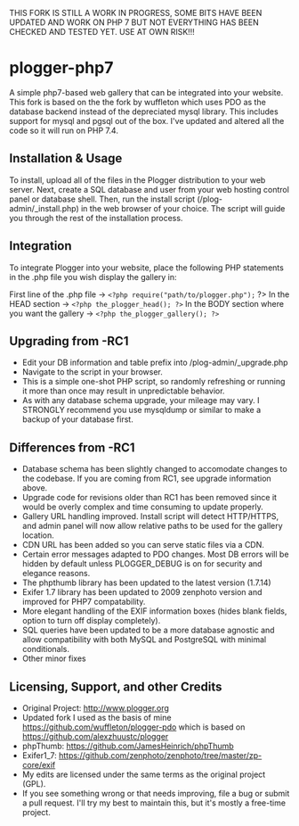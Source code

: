 THIS FORK IS STILL A WORK IN PROGRESS, SOME BITS HAVE BEEN UPDATED AND WORK ON PHP 7 BUT NOT EVERYTHING HAS BEEN CHECKED AND TESTED YET. 
USE AT OWN RISK!!!

plogger-php7
=======
A simple php7-based web gallery that can be integrated into your website.
This fork is based on the the fork by wuffleton which uses PDO as the database backend instead of the depreciated mysql library. This includes support for mysql and pgsql out of the box. I've updated and altered all the code so it will run on PHP 7.4.

Installation & Usage
--------------------
To install, upload all of the files in the Plogger distribution to your web server.
Next, create a SQL database and user from your web hosting control panel or database shell.
Then, run the install script (/plog-admin/_install.php) in the web browser of your choice.
The script will guide you through the rest of the installation process.

Integration
-----------
To integrate Plogger into your website, place the following PHP statements in the .php
file you wish display the gallery in:

First line of the .php file -> ```<?php require("path/to/plogger.php");``` ?>
In the HEAD section -> ```<?php the_plogger_head(); ?>```
In the BODY section where you want the gallery -> ```<?php the_plogger_gallery(); ?>```

Upgrading from -RC1
-------------------
- Edit your DB information and table prefix into /plog-admin/_upgrade.php 
- Navigate to the script in your browser.
- This is a simple one-shot PHP script, so randomly refreshing or running it more than once may result in unpredictable behavior. 
- As with any database schema upgrade, your mileage may vary. I STRONGLY recommend you use mysqldump or similar to make a backup of your database first. 

Differences from -RC1
---------------------
- Database schema has been slightly changed to accomodate changes to the codebase. 
  If you are coming from RC1, see upgrade information above.
- Upgrade code for revisions older than RC1 has been removed since it would be overly complex and time consuming to update properly.
- Gallery URL handling improved. 
  Install script will detect HTTP/HTTPS, and admin panel will now allow relative paths to be used for the gallery location.
- CDN URL has been added so you can serve static files via a CDN.
- Certain error messages adapted to PDO changes. 
  Most DB errors will be hidden by default unless PLOGGER_DEBUG is on for security and elegance reasons.
- The phpthumb library has been updated to the latest version (1.7.14)
- Exifer 1.7 library has been updated to 2009 zenphoto version and improved for PHP7 compatability.
- More elegant handling of the EXIF information boxes (hides blank fields, option to turn off display completely). 
- SQL queries have been updated to be a more database agnostic and allow compatibility with both MySQL and PostgreSQL with minimal conditionals. 
- Other minor fixes

Licensing, Support, and other Credits
-------------------------------------
- Original Project: http://www.plogger.org
- Updated fork I used as the basis of mine https://github.com/wuffleton/plogger-pdo 
  which is based on https://github.com/alexzhuustc/plogger
- phpThumb: https://github.com/JamesHeinrich/phpThumb
- Exifer1_7: https://github.com/zenphoto/zenphoto/tree/master/zp-core/exif
- My edits are licensed under the same terms as the original project (GPL).
- If you see something wrong or that needs improving, file a bug or submit a pull request.
  I'll try my best to maintain this, but it's mostly a free-time project.
